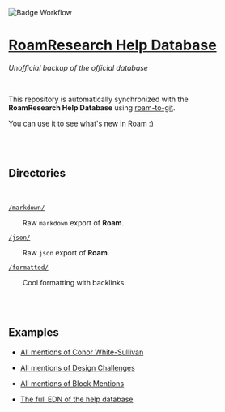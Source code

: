 
![Badge Workflow]


# [RoamResearch Help Database]

*Unofficial backup of the official database*

<br>

This repository is automatically synchronized with the <br>
**RoamResearch Help Database** using [roam-to-git].

You can use it to see what's new in Roam :)

<br>
<br>

## Directories

<br>

[`/markdown/`]

  Raw `markdown` export of **Roam**.

[`/json/`]

  Raw `json` export of **Roam**.

[`/formatted/`]

  Cool formatting with backlinks.

<br>
<br>

## Examples

- [All mentions of Conor White-Sullivan][Conor]

- [All mentions of Design Challenges][Challenges]

- [All mentions of Block Mentions][Mentions]

- [The full EDN of the help database][EDN]


<!----------------------------------------------------------------------------->

[Badge Workflow]: https://github.com/MatthieuBizien/RoamResearch-offical-help/workflows/Roam%20Research%20backup/badge.svg

[RoamResearch Help Database]: https://roamresearch.com/#/app/help
[roam-to-git]: https://github.com/MatthieuBizien/roam-to-git

[Challenges]: formatted/Design%20Challenges.md
[Mentions]: formatted/Block%20Mentions.md
[Conor]: formatted/Conor%20White-Sullivan.md
[EDN]: edn

[`/formatted/`]: formatted
[`/markdown/`]: markdown
[`/json/`]: json